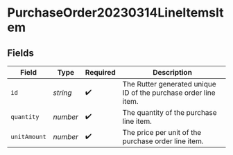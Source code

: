 # PurchaseOrder20230314LineItemsItem


## Fields

| Field                                                           | Type                                                            | Required                                                        | Description                                                     |
| --------------------------------------------------------------- | --------------------------------------------------------------- | --------------------------------------------------------------- | --------------------------------------------------------------- |
| `id`                                                            | *string*                                                        | :heavy_check_mark:                                              | The Rutter generated unique ID of the purchase order line item. |
| `quantity`                                                      | *number*                                                        | :heavy_check_mark:                                              | The quantity of the purchase line item.                         |
| `unitAmount`                                                    | *number*                                                        | :heavy_check_mark:                                              | The price per unit of the purchase order line item.             |